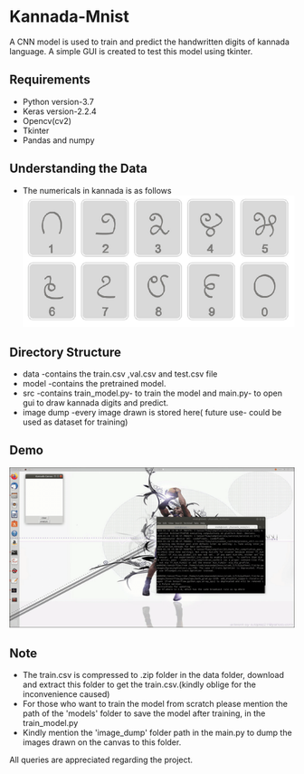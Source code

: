 # Kannada-Mnist
A CNN model is used to train and predict the handwritten digits of kannada language. A simple GUI is created to test this model using tkinter. 
## Requirements
- Python version-3.7	  
- Keras version-2.2.4	
- Opencv(cv2)	
- Tkinter	
- Pandas and numpy
## Understanding the Data
- The numericals in kannada is as follows
!["Numericals"](/demo/kannada_digits.png)
## Directory Structure
- data
  -contains the train.csv ,val.csv and test.csv file
- model
  -contains the pretrained model.
- src
  -contains train_model.py- to train the model and main.py- to open gui to draw kannada digits and predict.
- image dump
  -every image drawn is stored here( future use- could be used as dataset for training)
## Demo
  !["Demo"](/demo/Kannada_canvas.gif)
## Note
- The train.csv is compressed to .zip folder in the data folder, download and extract this folder to get the train.csv.(kindly oblige for the inconvenience caused)
- For those who want to train the model from scratch please mention the path of the 'models' folder to save the model after training, in the train_model.py
- Kindly mention the 'image_dump' folder path in the main.py to dump the images drawn on the canvas to this folder.

All queries are appreciated regarding the project.
